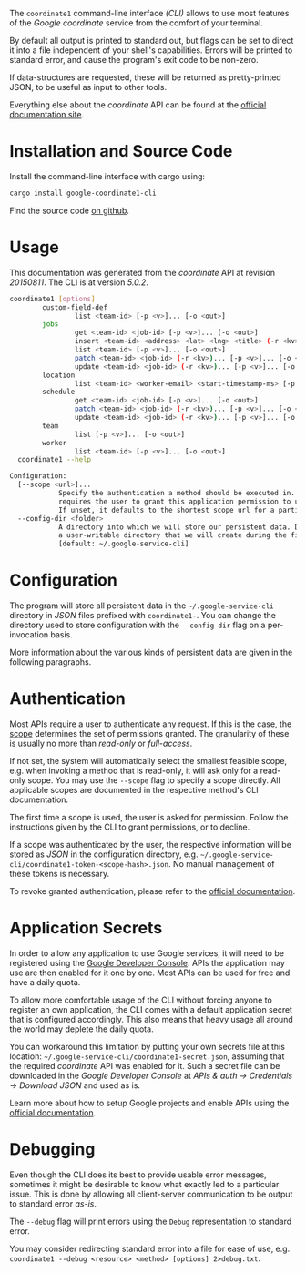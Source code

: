 <!---
DO NOT EDIT !
This file was generated automatically from 'src/generator/templates/cli/README.md.mako'
DO NOT EDIT !
-->
The `coordinate1` command-line interface *(CLI)* allows to use most features of the *Google coordinate* service from the comfort of your terminal.

By default all output is printed to standard out, but flags can be set to direct it into a file independent of your shell's
capabilities. Errors will be printed to standard error, and cause the program's exit code to be non-zero.

If data-structures are requested, these will be returned as pretty-printed JSON, to be useful as input to other tools.

Everything else about the *coordinate* API can be found at the
[official documentation site](https://developers.google.com/coordinate/).

# Installation and Source Code

Install the command-line interface with cargo using:

```bash
cargo install google-coordinate1-cli
```

Find the source code [on github](https://github.com/Byron/google-apis-rs/tree/main/gen/coordinate1-cli).

# Usage

This documentation was generated from the *coordinate* API at revision *20150811*. The CLI is at version *5.0.2*.

```bash
coordinate1 [options]
        custom-field-def
                list <team-id> [-p <v>]... [-o <out>]
        jobs
                get <team-id> <job-id> [-p <v>]... [-o <out>]
                insert <team-id> <address> <lat> <lng> <title> (-r <kv>)... [-p <v>]... [-o <out>]
                list <team-id> [-p <v>]... [-o <out>]
                patch <team-id> <job-id> (-r <kv>)... [-p <v>]... [-o <out>]
                update <team-id> <job-id> (-r <kv>)... [-p <v>]... [-o <out>]
        location
                list <team-id> <worker-email> <start-timestamp-ms> [-p <v>]... [-o <out>]
        schedule
                get <team-id> <job-id> [-p <v>]... [-o <out>]
                patch <team-id> <job-id> (-r <kv>)... [-p <v>]... [-o <out>]
                update <team-id> <job-id> (-r <kv>)... [-p <v>]... [-o <out>]
        team
                list [-p <v>]... [-o <out>]
        worker
                list <team-id> [-p <v>]... [-o <out>]
  coordinate1 --help

Configuration:
  [--scope <url>]...
            Specify the authentication a method should be executed in. Each scope
            requires the user to grant this application permission to use it.
            If unset, it defaults to the shortest scope url for a particular method.
  --config-dir <folder>
            A directory into which we will store our persistent data. Defaults to
            a user-writable directory that we will create during the first invocation.
            [default: ~/.google-service-cli]

```

# Configuration

The program will store all persistent data in the `~/.google-service-cli` directory in *JSON* files prefixed with `coordinate1-`.  You can change the directory used to store configuration with the `--config-dir` flag on a per-invocation basis.

More information about the various kinds of persistent data are given in the following paragraphs.

# Authentication

Most APIs require a user to authenticate any request. If this is the case, the [scope][scopes] determines the 
set of permissions granted. The granularity of these is usually no more than *read-only* or *full-access*.

If not set, the system will automatically select the smallest feasible scope, e.g. when invoking a
method that is read-only, it will ask only for a read-only scope. 
You may use the `--scope` flag to specify a scope directly. 
All applicable scopes are documented in the respective method's CLI documentation.

The first time a scope is used, the user is asked for permission. Follow the instructions given 
by the CLI to grant permissions, or to decline.

If a scope was authenticated by the user, the respective information will be stored as *JSON* in the configuration
directory, e.g. `~/.google-service-cli/coordinate1-token-<scope-hash>.json`. No manual management of these tokens
is necessary.

To revoke granted authentication, please refer to the [official documentation][revoke-access].

# Application Secrets

In order to allow any application to use Google services, it will need to be registered using the 
[Google Developer Console][google-dev-console]. APIs the application may use are then enabled for it
one by one. Most APIs can be used for free and have a daily quota.

To allow more comfortable usage of the CLI without forcing anyone to register an own application, the CLI
comes with a default application secret that is configured accordingly. This also means that heavy usage
all around the world may deplete the daily quota.

You can workaround this limitation by putting your own secrets file at this location: 
`~/.google-service-cli/coordinate1-secret.json`, assuming that the required *coordinate* API 
was enabled for it. Such a secret file can be downloaded in the *Google Developer Console* at 
*APIs & auth -> Credentials -> Download JSON* and used as is.

Learn more about how to setup Google projects and enable APIs using the [official documentation][google-project-new].


# Debugging

Even though the CLI does its best to provide usable error messages, sometimes it might be desirable to know
what exactly led to a particular issue. This is done by allowing all client-server communication to be 
output to standard error *as-is*.

The `--debug` flag will print errors using the `Debug` representation to standard error.

You may consider redirecting standard error into a file for ease of use, e.g. `coordinate1 --debug <resource> <method> [options] 2>debug.txt`.


[scopes]: https://developers.google.com/+/api/oauth#scopes
[revoke-access]: http://webapps.stackexchange.com/a/30849
[google-dev-console]: https://console.developers.google.com/
[google-project-new]: https://developers.google.com/console/help/new/
